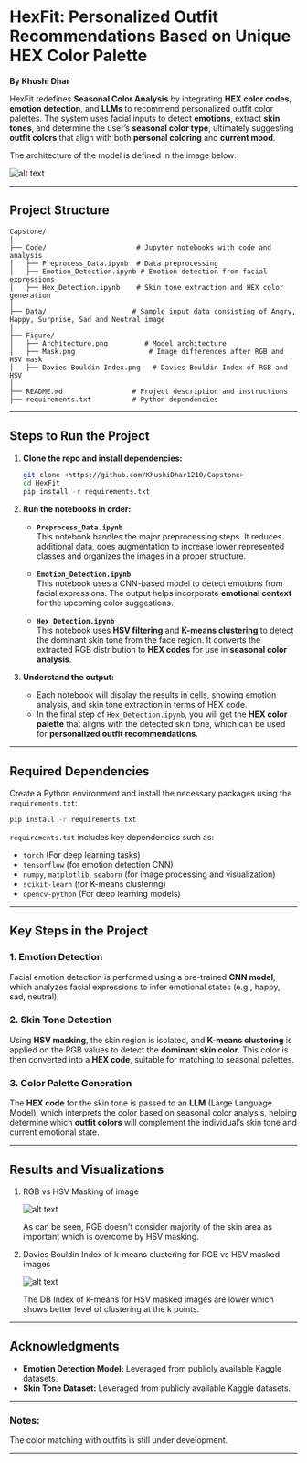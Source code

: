 # **HexFit: Personalized Outfit Recommendations Based on Unique HEX Color Palette**

**By Khushi Dhar**

HexFit redefines **Seasonal Color Analysis** by integrating **HEX color codes**, **emotion detection**, and **LLMs** to recommend personalized outfit color palettes. The system uses facial inputs to detect **emotions**, extract **skin tones**, and determine the user’s **seasonal color type**, ultimately suggesting **outfit colors** that align with both **personal coloring** and **current mood**.

The architecture of the model is defined in the image below:


![alt text](<Figure/Architecture.png>)

---

## **Project Structure**

```
Capstone/
│
├── Code/                      # Jupyter notebooks with code and analysis
│   ├── Preprocess_Data.ipynb  # Data preprocessing
│   ├── Emotion_Detection.ipynb # Emotion detection from facial expressions
│   ├── Hex_Detection.ipynb    # Skin tone extraction and HEX color generation
│
├── Data/                     # Sample input data consisting of Angry, Happy, Surprise, Sad and Neutral image 
│
├── Figure/                
│   ├── Architecture.png         # Model architecture
│   ├── Mask.png                  # Image differences after RGB and HSV mask
│   ├── Davies Bouldin Index.png   # Davies Bouldin Index of RGB and HSV
│
├── README.md                 # Project description and instructions
├── requirements.txt          # Python dependencies
```

---

## **Steps to Run the Project**

1. **Clone the repo and install dependencies:**

   ```bash
   git clone <https://github.com/KhushiDhar1210/Capstone>
   cd HexFit
   pip install -r requirements.txt
   ```

2. **Run the notebooks in order:**

   - **`Preprocess_Data.ipynb`**  
     This notebook handles the major preprocessing steps. It reduces additional data, does augmentation to increase lower represented classes and organizes the images in a proper structure.
   
   - **`Emotion_Detection.ipynb`**  
     This notebook uses a CNN-based model to detect emotions from facial expressions. The output helps incorporate **emotional context** for the upcoming color suggestions.

   - **`Hex_Detection.ipynb`**  
     This notebook uses **HSV filtering** and **K-means clustering** to detect the dominant skin tone from the face region. It converts the extracted RGB distribution to **HEX codes** for use in **seasonal color analysis**.

3. **Understand the output:**
   - Each notebook will display the results in cells, showing emotion analysis, and skin tone extraction in terms of HEX code.
   - In the final step of `Hex_Detection.ipynb`, you will get the **HEX color palette** that aligns with the detected skin tone, which can be used for **personalized outfit recommendations**.

---

## **Required Dependencies**

Create a Python environment and install the necessary packages using the `requirements.txt`:

```bash
pip install -r requirements.txt
```

`requirements.txt` includes key dependencies such as:
- `torch` (For deep learning tasks)
- `tensorflow` (for emotion detection CNN)
- `numpy`, `matplotlib`, `seaborn` (for image processing and visualization)
- `scikit-learn` (for K-means clustering)
- `opencv-python` (For deep learning models)
  
---

## **Key Steps in the Project**

### **1. Emotion Detection**  
Facial emotion detection is performed using a pre-trained **CNN model**, which analyzes facial expressions to infer emotional states (e.g., happy, sad, neutral).

### **2. Skin Tone Detection**  
Using **HSV masking**, the skin region is isolated, and **K-means clustering** is applied on the RGB values to detect the **dominant skin color**. This color is then converted into a **HEX code**, suitable for matching to seasonal palettes.

### **3. Color Palette Generation**  
The **HEX code** for the skin tone is passed to an **LLM** (Large Language Model), which interprets the color based on seasonal color analysis, helping determine which **outfit colors** will complement the individual’s skin tone and current emotional state.

---

## **Results and Visualizations**

1. RGB vs HSV Masking of image

   ![alt text](<Figure/Mask.png>)

   As can be seen, RGB doesn't consider majority of the skin area as important which is overcome by HSV masking.

3. Davies Bouldin Index of k-means clustering for RGB vs HSV masked images

   ![alt text](<Figure/Davies Bouldin Index.png>)

   The DB Index of k-means for HSV masked images are lower which shows better level of clustering at the k points. 

---

## **Acknowledgments**

- **Emotion Detection Model:** Leveraged from publicly available Kaggle datasets.
- **Skin Tone Dataset:** Leveraged from publicly available Kaggle datasets.

---

### Notes:
The color matching with outfits is still under development. 

---
